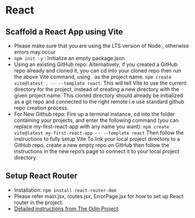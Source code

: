 # React

## Scaffold a React App using Vite

- Please make sure that you are using the LTS version of Node , otherwise errors may occur
- `npm init -y` : Initialize an empty package.json
- Using an existing GitHub repo: Alternatively, if you created a GitHub repo already and cloned it, you can cd into your cloned repo then run the above Vite command, using . as the project name. `npm create vite@latest . -- --template react`. This will tell Vite to use the current directory for the project, instead of creating a new directory with the given project name. This cloned directory should already be initialized as a git repo and connected to the right remote i.e use standard github repo creation process.
- For New Github repo: Fire up a terminal instance, cd into the folder containing your projects, and enter the following command (you can replace my-first-react-app with any name you want): `npm create vite@latest my-first-react-app -- --template react` Then follow the instructions to fully setup Vite To link your local project directory to a GitHub repo, create a new empty repo on GitHub then follow the instructions in the new repo’s page to connect it to your local project directory.

## Setup React Router

- Installation: `npm install react-router-dom`
- Please refer main.jsx, routes.jsx, ErrorPage.jsx for how to set up React router in the project.
- [Detailed instructions from The Odin Project](https://www.theodinproject.com/lessons/node-path-react-new-react-router)
